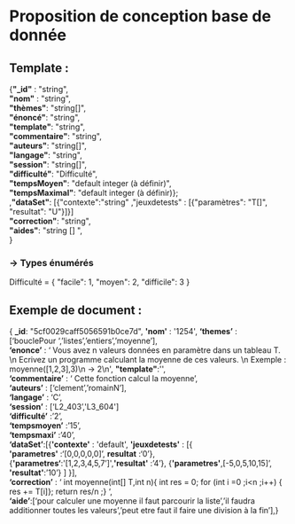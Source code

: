 
# Proposition de conception base de donnée


## Template :
{**"_id"** : "string",  
**"nom"** : "string",  
**"thèmes"**: "string[]",  
**"énoncé"**: "string",  
**"template"**: "string",  
**"commentaire"**: "string",  
**"auteurs"**: "string[]",  
**"langage"**: "string",  
**"session"**: "string[]",  
**"difficulté"**: "Difficulté",  
**"tempsMoyen"**: "default integer (à définir)",  
**"tempsMaximal"**: "default integer (à définir)};  
,**"dataSet"**: [{"contexte":"string" ,"jeuxdetests" : [{"paramètres": "T[]", "resultat": "U"}]}]  
**"correction"**: "string",  
**"aides"**: "string [] ",  
}  

### -> Types énumérés  
  
Difficulté = {
"facile": 1,
"moyen": 2,
"difficile": 3
}
  
  

## Exemple de document : 

{ **_id**: "5cf0029caff5056591b0ce7d", 
**'nom'** : '1254', 
**‘themes’** : [‘bouclePour ‘,’listes’,’entiers’,’moyenne’],  
**‘enonce’** : ‘ Vous avez n valeurs données en paramètre dans un tableau T. \n
Ecrivez un programme calculant la moyenne de ces valeurs. \n
Exemple : moyenne([1,2,3],3)\n
		→ 2\n',
**"template"**:'',  
**‘commentaire’** : ‘ Cette fonction calcul la moyenne’,  
**‘auteurs’** : [‘clement’,’romainN’],  
**‘langage’** : ‘C’,  
**‘session’** : [‘L2_403’,'L3_604']  
**‘difficulté’** :’2’,  
**‘tempsmoyen’** :’15’,  
**‘tempsmaxi’** :’40’,  
**‘dataSet’**:[{**'contexte'** : 'default', 
		**'jeuxdetests'** : [{ **'parametres'** :‘[0,0,0,0,0]’, **resultat** :‘0’},
				   {**'parametres‘**:'[1,2,3,4,5,7’]',**'resultat'** :’4’},
				   {**'parametres'**,[-5,0,5,10,15]’, **'resultat'**:’10’}
				   ]
		}],  
**‘correction’** : ‘ int moyenne(int[] T,int n){
			int res = 0;
			for (int i =0 ;i<n ;i++) { res += T[i]};
			return res/n ;} ‘,  
**‘aide’**:[‘pour calculer une moyenne il faut parcourir la liste’,’il faudra additionner toutes les valeurs’,’peut etre faut il faire une division à la fin’],}
